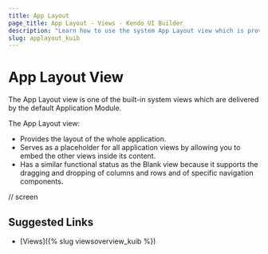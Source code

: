 ```yaml
---
title: App Layout
page_title: App Layout - Views - Kendo UI Builder
description: "Learn how to use the system App Layout view which is provided by the Kendo UI Builder tool for creating and managing Angular and AngularJS-based web applications."
slug: applayout_kuib
---
```


# App Layout View

The App Layout view is one of the built-in system views which are delivered by the default Application Module.

The App Layout view:

* Provides the layout of the whole application.
* Serves as a placeholder for all application views by allowing you to embed the other views inside its content.
* Has a similar functional status as the Blank view because it supports the dragging and dropping of columns and rows and of specific navigation components.

// screen  

## Suggested Links

* [Views]({% slug viewsoverview_kuib %})
